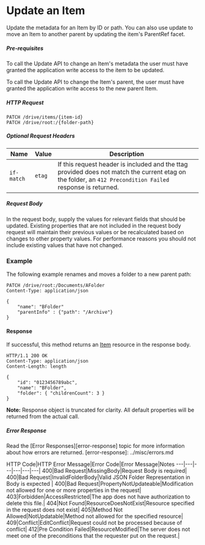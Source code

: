 ﻿# Update an Item

Update the metadata for an Item by ID or path. You can also use update to move
an Item to another parent by updating the item's ParentRef facet.

##### Pre-requisites

To call the Update API to change an Item's metadata the user must have granted
the application write access to the item to be updated.

To call the Update API to change the Item's parent, the user must have granted
the application write access to the new parent Item.

##### HTTP Request
```
PATCH /drive/items/{item-id}
PATCH /drive/root:/{folder-path}
```

##### Optional Request Headers
Name       | Value  | Description
---------- | ------ | -----------
`if-match` | `etag` | If this request header is included and the ttag provided does not match the current etag on the folder, an `412 Precondition Failed` response is returned.



##### Request Body
In the request body, supply the values for relevant fields that should be
updated. Existing properties that are not included in the request body request
will maintain their previous values or be recalculated based on changes to other
property values. For performance reasons you should not include existing values
that have not changed.


### Example

The following example renames and moves a folder to a new parent path:
```
PATCH /drive/root:/Documents/AFolder
Content-Type: application/json

{
	"name": "BFolder"
	"parentInfo" : {"path": "/Archive"}
}
```

#### Response

If successful, this method returns an [Item][item-resource] resource in
the response body.

```http
HTTP/1.1 200 OK
Content-Type: application/json
Content-Length: length

{
	"id": "0123456789abc",
	"name": "BFolder",
	"folder": { "childrenCount": 3 }
}
```

**Note:** Response object is truncated for clarity. All default properties will be returned from the actual call.

##### Error Response

Read the [Error Responses][error-response] topic for more information about
how errors are returned.
[error-response]: ../misc/errors.md

HTTP Code|HTTP Error Message|Error Code|Error Message|Notes
---|---|---|---|---|---|
400|Bad Request|MissingBody|Request Body is required|
400|Bad Request|InvalidFolderBody|Valid JSON Folder Representation in Body is expected |
400|Bad Request|PropertyNotUpdateable|Modification not allowed for one or more properties in the request|
403|Forbidden|AccessRestricted|The app does not have authorization to delete this file.|
404|Not Found|ResourceDoesNotExist|Resource specified in the request does not exist|
405|Method Not Allowed|NotUpdatable|Method not allowed for the specified resource|
409|Conflict|EditConflict|Request could not be processed because of conflict|
412|Pre Condition Failed|ResourceModified|The server does not meet one of the preconditions that the requester put on the request.|


[item-resource]: README.md
